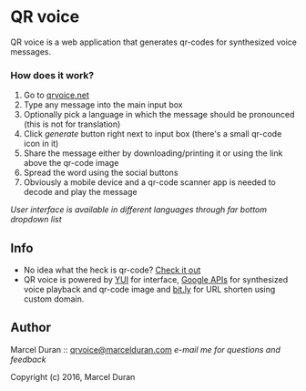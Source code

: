 QR voice
========

QR voice is a web application that generates qr-codes for synthesized voice messages.

### How does it work?

1. Go to [qrvoice.net](http://qrvoice.net)
2. Type any message into the main input box
3. Optionally pick a language in which the message should be pronounced (this is not for translation)
4. Click *generate* button right next to input box (there's a small qr-code icon in it)
5. Share the message either by downloading/printing it or using the link above the qr-code image
6. Spread the word using the social buttons 
7. Obviously a mobile device and a qr-code scanner app is needed to decode and play the message

*User interface is available in different languages through far bottom dropdown list*


Info
----

* No idea what the heck is qr-code? [Check it out](http://en.wikipedia.org/wiki/QR_code)
* QR voice is powered by [YUI](http://yuilibrary.com/) for interface,
  [Google APIs](http://code.google.com/apis/) for synthesized voice playback and qr-code image
  and [bit.ly](http://api.bit.ly/) for URL shorten using custom domain.


Author
------

Marcel Duran :: qrvoice@marcelduran.com
*e-mail me for questions and feedback*


Copyright (c) 2016, Marcel Duran
